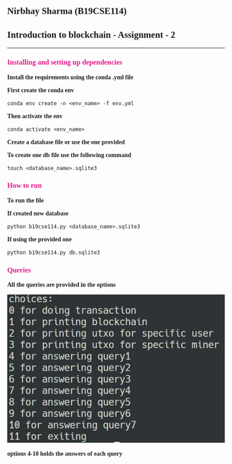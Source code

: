 ## Nirbhay Sharma (B19CSE114)
## Introduction to blockchain - Assignment - 2

----------------------------------------------------------------

### Installing and setting up dependencies

**Install the requirements using the conda .yml file**

**First create the conda env**

```
conda env create -n <env_name> -f env.yml
```

**Then activate the env**

```
conda activate <env_name>
```

**Create a database file or use the one provided**

**To create one db file use the following command**

```
touch <database_name>.sqlite3
```


### How to run

**To run the file**

**If created new database**

```
python b19cse114.py <database_name>.sqlite3
```

**If using the provided one**

```
python b19cse114.py db.sqlite3
```

### Queries

**All the queries are provided in the options**

![img](choices.JPG)

**options 4-10 holds the answers of each query**

<style> 

table, th, td {
  border: 0.1px solid black;
  border-collapse: collapse;
}

* {
    font-family: "Monaco";
}

h3 {
    color: #e71989;
}

</style>

<script type="text/javascript" src="http://cdn.mathjax.org/mathjax/latest/MathJax.js?config=TeX-AMS-MML_HTMLorMML"></script>
<script type="text/x-mathjax-config">
    MathJax.Hub.Config({ tex2jax: {inlineMath: [['$', '$']]}, messageStyle: "none" });
</script>
